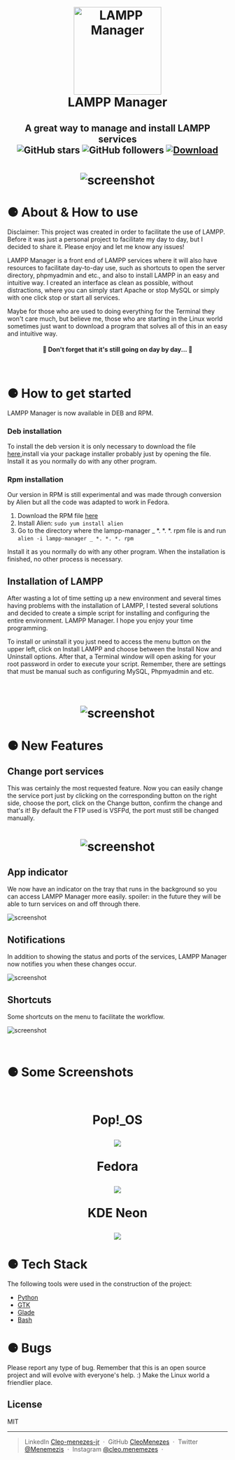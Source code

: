
<h1 align="center">
  <br>
  <a><img src="Media/icon.png" alt="LAMPP Manager" width="200"></a>
  <br>
  LAMPP Manager
  <br>
</h1>



<h2 align="center" >
    A great way to manage and install LAMPP services <br>
    <img alt="GitHub stars" src="https://img.shields.io/github/stars/CleoMenezes/LAMPP-Manager?style=social">
    <img alt="GitHub followers" src="https://img.shields.io/github/followers/CleoMenezes?label=Follow%20me%20%3A%29&style=social">
    <a href="https://github.com/CleoMenezes/LAMPP-Manager/releases/tag/v0.0.4">
    <img src="https://img.shields.io/github/downloads/CleoMenezes/LAMPP-Manager/total"
        alt="Download" /></a>
</h2>
<h1 align="center">

![screenshot](Media/demo_0.0.4.gif)

</h1>


# ⚈ About & How to use
Disclaimer: This project was created in order to facilitate the use of LAMPP. Before it was just a personal project to facilitate my day to day, but I decided to share it. Please enjoy and let me know any issues!

<p>
LAMPP Manager is a front end of LAMPP services where it will also have resources to facilitate day-to-day use, such as shortcuts to open the server directory, phpmyadmin and etc., and also to install LAMPP in an easy and intuitive way.
I created an interface as clean as possible, without distractions, where you can simply start Apache or stop MySQL or simply with one click stop or start all services.

Maybe for those who are used to doing everything for the Terminal they won't care much, but believe me, those who are starting in the Linux world sometimes just want to download a program that solves all of this in an easy and intuitive way.
</p>

<h4 align="center"> 
	🚧  Don't forget that it's still going on day by day...  🚧
</h4> 

<br>

# ⚈ How to get started
<p>
LAMPP Manager is now available in DEB and RPM.

### Deb installation
To install the deb version it is only necessary to download the file <a href="https://github.com/CleoMenezes/LAMPP-Manager/releases/">here</a>,install via your package installer probably just by opening the file. Install it as you normally do with any other program.

### Rpm installation
Our version in RPM is still experimental and was made through conversion by Alien but all the code was adapted to work in Fedora.
1. Download the RPM file <a href="https://github.com/CleoMenezes/LAMPP-Manager/releases/">here</a>
2. Install Alien: ```sudo yum install alien```
3. Go to the directory where the lampp-manager _ *. *. *. rpm file is and run ```alien -i lampp-manager _ *. *. *. rpm```

Install it as you normally do with any other program. When the installation is finished, no other process is necessary.

## Installation of LAMPP
After wasting a lot of time setting up a new environment and several times having problems with the installation of LAMPP, I tested several solutions and decided to create a simple script for installing and configuring the entire environment. LAMPP Manager.
I hope you enjoy your time programming.

To install or uninstall it you just need to access the menu button on the upper left, click on Install LAMPP and choose between the Install Now and Uninstall options. After that, a Terminal window will open asking for your root password in order to execute your script.
Remember, there are settings that must be manual such as configuring MySQL, Phpmyadmin and etc.

<br>

<h1 align="center">

![screenshot](Media/install-demo.gif)

</h1>
</p>


# ⚈ New Features
<p>

## Change port services

This was certainly the most requested feature. Now you can easily change the service port just by clicking on the corresponding button on the right side, choose the port, click on the Change button, confirm the change and that's it!
By default the FTP used is VSFPd, the port must still be changed manually.


<h1 align="center">

![screenshot](Media/chengeport-demo.gif)

</h1>

## App indicator

We now have an indicator on the tray that runs in the background so you can access LAMPP Manager more easily. spoiler: in the future they will be able to turn services on and off through there.

![screenshot](Media/tray-demo.gif)


## Notifications

In addition to showing the status and ports of the services, LAMPP Manager now notifies you when these changes occur.

![screenshot](Media/notif-demo.gif)

## Shortcuts

Some shortcuts on the menu to facilitate the workflow.


![screenshot](Media/shortcut-menu.gif)

<br>

# ⚈ Some Screenshots

<br>
<h1 align="center">
  <p align="center">Pop!_OS</p>
  <img align="center" src="Media/scpop4.png"> <br>
  <p align="center">Fedora</p>
  <img align="center" src="Media/scfdr4.png"> <br>
  <p align="center">KDE Neon</p>
  <img align="center" src="Media/sckde4.png"> <br>
</h1>



# ⚈ Tech Stack

The following tools were used in the construction of the project:

- [Python](https://www.python.org/)
- [GTK](https://www.gtk.org/)
- [Glade](https://glade.gnome.org/)
- [Bash](https://www.gnu.org/software/bash/)

<h1>⚈ Bugs</h1>
<p>
Please report any type of bug. Remember that this is an open source project and will evolve with everyone's help. :)
Make the Linux world a friendlier place.
</p>


## License

MIT

---

> LinkedIn [Cleo-menezes-jr](https://www.linkedin.com/in/cleo-menezes-jr/) &nbsp;&middot;&nbsp;
> GitHub [CleoMenezes](https://github.com/CleoMenezes) &nbsp;&middot;&nbsp;
> Twitter [@Menemezis](https://twitter.com/Menemezis) &nbsp;&middot;&nbsp;
> Instagram [@cleo.menemezes](https://www.instagram.com/cleo.menemezes/) &nbsp;&middot;&nbsp;
